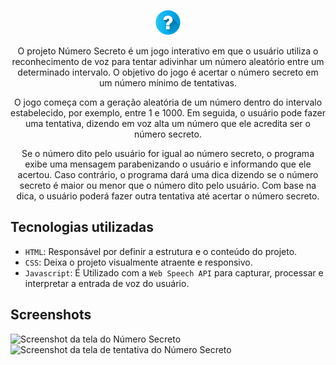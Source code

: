 <p align="center"> <img src="https://github.com/GabrielVeroneze/numero-secreto/blob/21335e3ca98b96484d8a63e9064c0ba4cd9e5948/assets/img/numero-secreto.png" alt="Logo do Número Secreto"> </p>

<p align="center">O projeto Número Secreto é um jogo interativo em que o usuário utiliza o reconhecimento de voz para tentar adivinhar um número aleatório entre um determinado intervalo. O objetivo do jogo é acertar o número secreto em um número mínimo de tentativas.</p>

<p align="center">O jogo começa com a geração aleatória de um número dentro do intervalo estabelecido, por exemplo, entre 1 e 1000. Em seguida, o usuário pode fazer uma tentativa, dizendo em voz alta um número que ele acredita ser o número secreto.</p>

<p align="center">Se o número dito pelo usuário for igual ao número secreto, o programa exibe uma mensagem parabenizando o usuário e informando que ele acertou. Caso contrário, o programa dará uma dica dizendo se o número secreto é maior ou menor que o número dito pelo usuário. Com base na dica, o usuário poderá fazer outra tentativa até acertar o número secreto.</p>

## Tecnologias utilizadas
* `HTML`: Responsável por definir a estrutura e o conteúdo do projeto.
* `CSS`: Deixa o projeto visualmente atraente e responsivo.
* `Javascript`: É Utilizado com a `Web Speech API` para capturar, processar e interpretar a entrada de voz do usuário.

## Screenshots
![Screenshot da tela do Número Secreto](https://imgur.com/sIndqkO.png)
![Screenshot da tela de tentativa do Número Secreto](https://imgur.com/p6IkzPO.png)